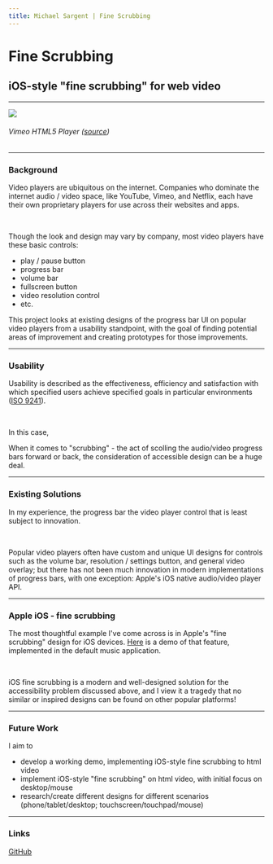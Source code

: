 ```yaml
---
title: Michael Sargent | Fine Scrubbing
---
```


# Fine Scrubbing

## iOS-style "fine scrubbing" for web video

<hr>

<img src="/vimeo-player.png" style="max-width: calc(100% - 20px);" />

###### Vimeo HTML5 Player ([source][vimeo])

<hr>

### Background

Video players are ubiquitous on the internet. Companies who dominate the internet
audio / video space, like YouTube, Vimeo, and Netflix, each have their own proprietary
players for use across their websites and apps.

<br>

Though the look and design may vary by company, most video players have these basic
controls:

* play / pause button
* progress bar
* volume bar
* fullscreen button
* video resolution control
* etc.

This project looks at existing designs of the progress bar UI on popular video players 
from a usability standpoint, with the goal of finding potential areas of improvement
and creating prototypes for those improvements. 

<hr>

### Usability

Usability is described as the effectiveness, efficiency and satisfaction with which
specified users achieve specified goals in particular environments ([ISO 9241][iso]).

<br>

In this case,

When it comes to "scrubbing" - the act of scolling the audio/video progress bars forward or back,
the consideration of accessible design can be a huge deal.

<hr>

### Existing Solutions

In my experience, the progress bar the video player control that is least subject to
innovation.

<br>

Popular video players often have custom and unique UI designs for controls such as the
volume bar, resolution / settings button, and general video overlay; but there has not
been much innovation in modern implementations of progress bars, with one exception:
Apple's iOS native audio/video player API.

<hr>

### Apple iOS - fine scrubbing

The most thoughtful example I've come across is in Apple's "fine scrubbing" design for iOS devices.
[Here](https://www.youtube.com/watch?v=slEYBlw6pCs) is a demo of that feature, implemented in the
default music application.

<br>

iOS fine scrubbing is a modern and well-designed solution for the accessibility problem discussed
above, and I view it a tragedy that no similar or inspired designs can be found on other popular
platforms!

<hr> 

### Future Work

I aim to

* develop a working demo, implementing iOS-style fine scrubbing to html video  
* implement iOS-style "fine scrubbing" on html video, with initial focus on desktop/mouse
* research/create different designs for different scenarios (phone/tablet/desktop; touchscreen/touchpad/mouse)

<hr> 

### Links

[GitHub][github]

[vimeo]: <https://developer.vimeo.com/player>
[iso]: <https://www.w3.org/2002/Talks/0104-usabilityprocess/slide3-0.html>
[github]: <https://github.com/mksarge/fine-scrubbing>
